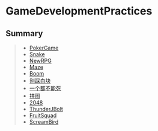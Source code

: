 # GameDevelopmentPractices



## Summary

> * [PokerGame](https://github.com/HolicXXX/GameDevelopmentPractices/tree/master/PokerGame)
> * [Snake](https://github.com/HolicXXX/GameDevelopmentPractices/tree/master/Snake)
> * [NewRPG](https://github.com/HolicXXX/GameDevelopmentPractices/tree/master/NewRPG)
> * [Maze](https://github.com/HolicXXX/GameDevelopmentPractices/tree/master/Maze)
> * [Boom](https://github.com/HolicXXX/GameDevelopmentPractices/tree/master/Boom)
> * [别踩白块](https://github.com/HolicXXX/GameDevelopmentPractices/tree/master/%E5%88%AB%E8%B8%A9%E7%99%BD%E5%9D%97)
> * [一个都不能死](https://github.com/HolicXXX/GameDevelopmentPractices/tree/master/%E4%B8%80%E4%B8%AA%E9%83%BD%E4%B8%8D%E8%83%BD%E6%AD%BB)
> * [拼图](https://github.com/HolicXXX/GameDevelopmentPractices/tree/master/%E6%8B%BC%E5%9B%BE)
> * [2048](https://github.com/HolicXXX/GameDevelopmentPractices/tree/master/2048)
> * [ThunderJBolt](https://github.com/HolicXXX/GameDevelopmentPractices/tree/master/ThunderJBolt)
> * [FruitSquad](https://github.com/HolicXXX/FruitSquad)
> * [ScreamBird](https://github.com/HolicXXX/ScreamBird)
